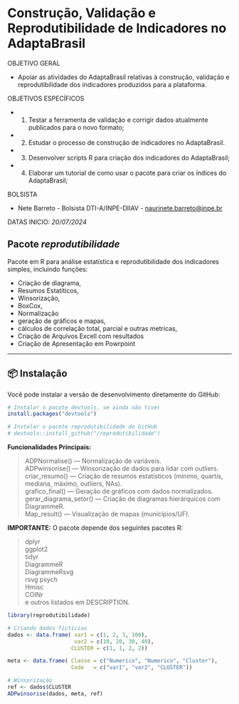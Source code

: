 # Construção, Validação e Reprodutibilidade de Indicadores no AdaptaBrasil 

OBJETIVO GERAL

* Apoiar as atividades do AdaptaBrasil relativas à construção, validação e reprodutibilidade dos indicadores produzidos para a plataforma.

OBJETIVOS ESPECÍFICOS

   - 1.	Testar a ferramenta de validação e corrigir dados atualmente publicados para o novo formato;
   - 2.	Estudar o processo de construção de indicadores no AdaptaBrasil.
   - 3.	Desenvolver scripts R para criação dos indicadores do AdaptaBrasil;
   - 4.	Elaborar um tutorial de como usar o pacote para criar os índices do AdaptaBrasil;
        
BOLSISTA  
* Nete Barreto - Bolsista DTI-A/INPE-DIIAV - naurinete.barreto@inpe.br

DATAS INICIO: _20/07/2024_

## Pacote _reprodutibilidade_ 

Pacote em R para análise estatística e reprodutibilidade dos indicadores simples, incluindo funções: 

- Criação de diagrama,
- Resumos Estatíticos,
- Winsorização,
- BoxCox,
- Normalização
- geração de gráficos e mapas,
- cálculos de correlação total, parcial e outras metricas,
- Criação de Arquivos Excell com resultados
- Criação de Apresentação em Powrpoint 

---

## 📦 Instalação

Você pode instalar a versão de desenvolvimento diretamente do GitHub:

```r
# Instalar o pacote devtools, se ainda não tiver
install.packages("devtools")

# Instalar o pacote reprodutibilidade do GitHub
# devtools::install_github("/reprodutibilidade")
```
> <div class="custom-block">
  <strong>Funcionalidades Principais:</strong>
> ADPNormalise() — Normalização de variáveis.  
> ADPwinsorise() — Winsorização de dados para lidar com outliers.  
> criar_resumo() — Criação de resumos estatísticos (mínimo, quartis, mediana, máximo, outliers, NAs).  
> grafico_final() — Geração de gráficos com dados normalizados.  
> gerar_diagrama_setor() — Criação de diagramas hierárquicos com DiagrammeR.  
> Map_result() — Visualização de mapas (municípios/UF).  



> <div class="custom-block">
  <strong>IMPORTANTE:</strong> O pacote depende dos seguintes pacotes R:  
> dplyr  
> ggplot2   
> tidyr  
> DiagrammeR  
> DiagrammeRsvg  
> rsvg
> psych  
> Hmisc  
> COINr  
> e outros listados em DESCRIPTION.
</div>



```R
library(reprodutibilidade)

# Criando dados fictícios
dados <- data.frame( var1 = c(1, 2, 3, 100),
                     var2 = c(10, 20, 30, 40),
                    CLUSTER = c(1, 1, 2, 2))

meta <- data.frame( Classe = c("Numerico", "Numerico", "Cluster"),
                    Code   = c("var1", "var2", "CLUSTER"))

# Winsorização
ref <- dados$CLUSTER
ADPwinsorise(dados, meta, ref)
```
